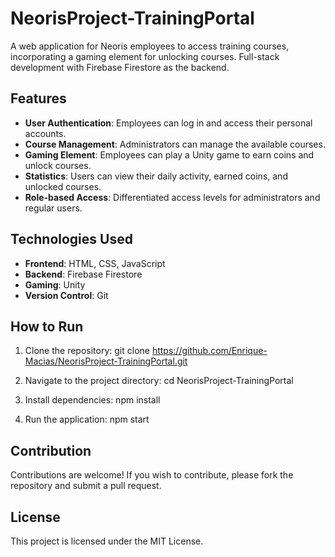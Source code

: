 # NeorisProject-TrainingPortal
A web application for Neoris employees to access training courses, incorporating a gaming element for unlocking courses. Full-stack development with Firebase Firestore as the backend.

## Features

- **User Authentication**: Employees can log in and access their personal accounts.
- **Course Management**: Administrators can manage the available courses.
- **Gaming Element**: Employees can play a Unity game to earn coins and unlock courses.
- **Statistics**: Users can view their daily activity, earned coins, and unlocked courses.
- **Role-based Access**: Differentiated access levels for administrators and regular users.

## Technologies Used

- **Frontend**: HTML, CSS, JavaScript
- **Backend**: Firebase Firestore
- **Gaming**: Unity
- **Version Control**: Git

## How to Run

1. Clone the repository: git clone https://github.com/Enrique-Macias/NeorisProject-TrainingPortal.git
   
2. Navigate to the project directory: cd NeorisProject-TrainingPortal
   
3. Install dependencies: npm install

4. Run the application: npm start

## Contribution

Contributions are welcome! If you wish to contribute, please fork the repository and submit a pull request.

## License

This project is licensed under the MIT License.
